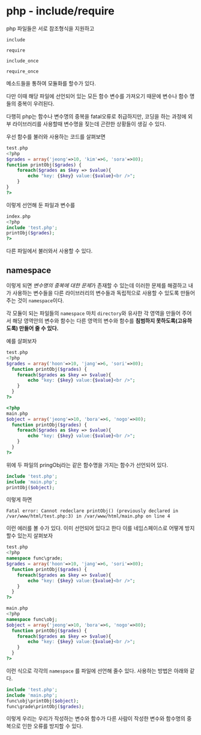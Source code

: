 # php - include/require

php 파일들은 서로 참조형식을 지원하고

`include`

`require`

`include_once`

`require_once`

메소드들을 통하여 모듈화를 할수가 있다.

다만 이때 해당 파일에 선언되어 있는 모든 함수 변수를 가져오기 때문에 변수나 함수 명들의 중복이 우려된다.

다행히 php는 함수나 변수명의 중복을 fatal오류로 취급하지만, 코딩을 하는 과정에 외부 라이브러리를 사용할때 변수명을 짖는데 곤란한 상황들이 생길 수 있다.

우선 함수를 불러와 사용하는 코드를 살펴보면

```php
test.php
<?php
$grades = array('jeong'=>10, 'kim'=>6, 'sora'=>80);
function printObj($grades) {
    foreach($grades as $key => $value){
        echo "key: {$key} value:{$value}<br />";
    }
}
?>
```

이렇게 선언해 둔 파일과 변수를

```php
index.php
<?php
include 'test.php';
printObj($grades);
?>
```

다른 파일에서 불러와서 사용할 수 있다.

## namespace

이렇게 되면 *변수명의 중복에 대한 문제*가 존재할 수 있는데 이러한 문제를 해결하고 내가 사용하는 변수들을 다른 라이브러리의 변수들과 독립적으로 사용할 수 있도록 만들어 주는 것이 `namespace`이다.

각 모듈이 되는 파일들의 `namespace` 마치 `directory`와 유사한 각 영역을 만들어 주어서 해당 영역안의 변수와 함수는 다른 영역의 변수와 함수를 **침범하지 못하도록(고유하도록) 만들어 줄 수 있다.**

예를 살펴보자

```php
test.php
<?php
$grades = array('hoon'=>10, 'jang'=>6, 'sori'=>80);
  function printObj($grades) {
    foreach($grades as $key => $value){
        echo "key: {$key} value:{$value}<br />";
    }
  }
?>
```

```php
<?php
main.php
$object = array('jeong'=>10, 'bora'=>6, 'nogo'=>80);
  function printObj($grades) {
    foreach($grades as $key => $value){
        echo "key: {$key} value:{$value}<br />";
    }
  }
?>
```

위에 두 파일의 pringObj라는 같은 함수명을 가지는 함수가 선언되어 있다.

```php
include 'test.php';
include 'main.php';
printObj($object);
```

이렇게 하면

`Fatal error: Cannot redeclare printObj() (previously declared in /var/www/html/test.php:3) in /var/www/html/main.php on line 4`

이런 에러를 볼 수가 있다. 이미 선언되어 있다고 한다 이를 네임스페이스로 어떻게 방지할수 있는지 살펴보자

```php
test.php
<?php
namespace func\grade;
$grades = array('hoon'=>10, 'jang'=>6, 'sori'=>80);
  function printObj($grades) {
    foreach($grades as $key => $value){
        echo "key: {$key} value:{$value}<br />";
    }
  }
?>
```

```php
main.php
<?php
namespace func\obj;
$object = array('jeong'=>10, 'bora'=>6, 'nogo'=>80);
  function printObj($grades) {
    foreach($grades as $key => $value){
        echo "key: {$key} value:{$value}<br />";
    }
  }
?>
```

이런 식으로 각각의 `namespace` 를 파일에 선언해 줄수 있다. 사용하는 방법은 아래와 같다.

```php
include 'test.php';
include 'main.php';
func\obj\printObj($object);
func\grade\printObj($grades);
```

이렇게 우리는 우리가 작성하는 변수와 함수가 다른 사람이 작성한 변수와 함수명의 중복으로 인한 오류를 방지할 수 있다.
